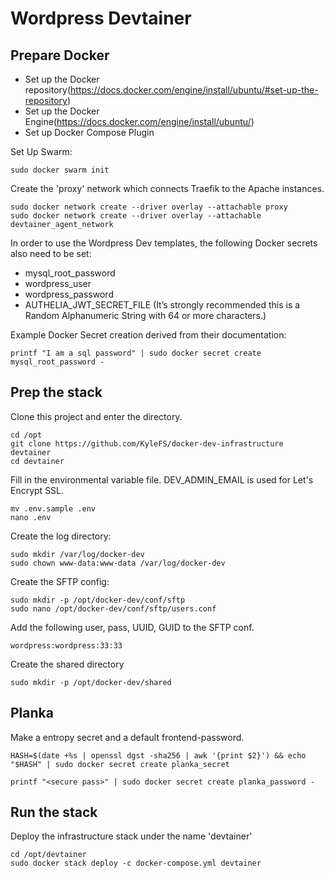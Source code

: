 # Wordpress Devtainer

## Prepare Docker
- Set up the Docker repository(https://docs.docker.com/engine/install/ubuntu/#set-up-the-repository)
- Set up the Docker Engine(https://docs.docker.com/engine/install/ubuntu/)
- Set up Docker Compose Plugin

Set Up Swarm:
```
sudo docker swarm init
```

Create the 'proxy' network which connects Traefik to the Apache instances.
```
sudo docker network create --driver overlay --attachable proxy
sudo docker network create --driver overlay --attachable devtainer_agent_network
```

In order to use the Wordpress Dev templates, the following Docker secrets also need to be set:
- mysql_root_password
- wordpress_user
- wordpress_password
- AUTHELIA_JWT_SECRET_FILE (It’s strongly recommended this is a Random Alphanumeric String with 64 or more characters.)

Example Docker Secret creation derived from their documentation:
```
printf "I am a sql password" | sudo docker secret create mysql_root_password -
```

## Prep the stack

Clone this project and enter the directory.
```
cd /opt
git clone https://github.com/KyleFS/docker-dev-infrastructure devtainer
cd devtainer
```

Fill in the environmental variable file. DEV_ADMIN_EMAIL is used for Let's Encrypt SSL.
```
mv .env.sample .env
nano .env
```

Create the log directory:
```
sudo mkdir /var/log/docker-dev
sudo chown www-data:www-data /var/log/docker-dev
```

Create the SFTP config:

```
sudo mkdir -p /opt/docker-dev/conf/sftp
sudo nano /opt/docker-dev/conf/sftp/users.conf
```

Add the following user, pass, UUID, GUID to the SFTP conf.
```
wordpress:wordpress:33:33
```

Create the shared directory
```
sudo mkdir -p /opt/docker-dev/shared
```

## Planka
Make a entropy secret and a default frontend-password.
```
HASH=$(date +%s | openssl dgst -sha256 | awk '{print $2}') && echo "$HASH" | sudo docker secret create planka_secret
```

```
printf "<secure pass>" | sudo docker secret create planka_password -
```

## Run the stack
Deploy the infrastructure stack under the name 'devtainer'
```
cd /opt/devtainer
sudo docker stack deploy -c docker-compose.yml devtainer
```
